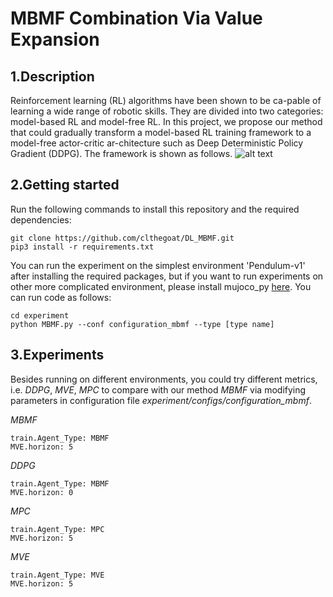 # MBMF Combination Via Value Expansion #

## 1.Description ##
Reinforcement learning (RL) algorithms have been shown to be ca-pable of learning a wide range of robotic skills. They are divided into two categories: model-based RL and model-free RL. In this project, we propose our method that could gradually transform a model-based RL training framework to a model-free actor-critic ar-chitecture such as Deep Deterministic Policy Gradient (DDPG). The framework is shown as follows.
![alt text](https://github.com/clthegoat/DL_MBMF/blob/main/experiment/assets/framework_reduction.png?raw=true)

## 2.Getting started ##
Run the following commands to install this repository and the required dependencies:
```
git clone https://github.com/clthegoat/DL_MBMF.git
pip3 install -r requirements.txt
```
You can run the experiment on the simplest environment 'Pendulum-v1' after installing the required packages, but if you want to run experiments on other more complicated environment, please install mujoco_py [here](https://github.com/openai/mujoco-py). You can run code as follows:
```
cd experiment
python MBMF.py --conf configuration_mbmf --type [type name]
```
## 3.Experiments ##
Besides running on different environments, you could try different metrics, i.e. *DDPG*, *MVE*, *MPC* to compare with our method *MBMF* via modifying parameters in configuration file *experiment/configs/configuration_mbmf*.

*MBMF*
```
train.Agent_Type: MBMF
MVE.horizon: 5
```
*DDPG*
```
train.Agent_Type: MBMF
MVE.horizon: 0
```
*MPC*
```
train.Agent_Type: MPC
MVE.horizon: 5
```
*MVE*
```
train.Agent_Type: MVE
MVE.horizon: 5
```
